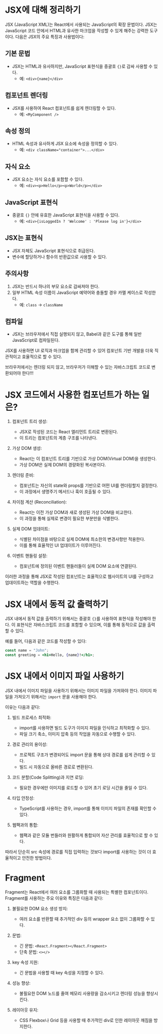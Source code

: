 # JSX에 대해 정리하기

JSX (JavaScript XML)는 React에서 사용되는 JavaScript의 확장 문법이다. JSX는 JavaScript 코드 안에서 HTML과 유사한 마크업을 작성할 수 있게 해주는 강력한 도구이다. 다음은 JSX의 주요 특징과 사용법이다:

## 기본 문법

- JSX는 HTML과 유사하지만, JavaScript 표현식을 중괄호 `{}`로 감싸 사용할 수 있다.
  - 예: `<div>{name}</div>`

## 컴포넌트 렌더링

- JSX를 사용하여 React 컴포넌트를 쉽게 렌더링할 수 있다.
  - 예: `<MyComponent />`

## 속성 정의

- HTML 속성과 유사하게 JSX 요소에 속성을 정의할 수 있다.
  - 예: `<div className="container">...</div>`

## 자식 요소

- JSX 요소는 자식 요소를 포함할 수 있다.
  - 예: `<div><p>Hello</p><p>World</p></div>`

## JavaScript 표현식

- 중괄호 `{}` 안에 유효한 JavaScript 표현식을 사용할 수 있다.
  - 예: `<div>{isLoggedIn ? 'Welcome' : 'Please log in'}</div>`

## JSX는 표현식

- JSX 자체도 JavaScript 표현식으로 취급된다.
- 변수에 할당하거나 함수의 반환값으로 사용할 수 있다.

## 주의사항

1. JSX는 반드시 하나의 부모 요소로 감싸져야 한다.
2. 일부 HTML 속성 이름이 JavaScript 예약어와 충돌할 경우 카멜 케이스로 작성한다.
   - 예: `class` → `className`

## 컴파일

- JSX는 브라우저에서 직접 실행되지 않고, Babel과 같은 도구를 통해 일반 JavaScript로 컴파일된다.

JSX를 사용하면 UI 로직과 마크업을 함께 관리할 수 있어 컴포넌트 기반 개발을 더욱 직관적이고 효율적으로 할 수 있다.

브라우저에서는 렌더링 되지 않고, 브라우저가 이해할 수 있는 자바스크립트 코드로 변환되어야 한다!!!

# JSX 코드에서 사용한 컴포넌트가 하는 일은?

1. 컴포넌트 트리 생성:

   - JSX로 작성된 코드는 React 엘리먼트 트리로 변환된다.
   - 이 트리는 컴포넌트의 계층 구조를 나타낸다.

2. 가상 DOM 생성:

   - React는 이 컴포넌트 트리를 기반으로 가상 DOM(Virtual DOM)을 생성한다.
   - 가상 DOM은 실제 DOM의 경량화된 복사본이다.

3. 렌더링 준비:

   - 컴포넌트는 자신의 state와 props를 기반으로 어떤 UI를 렌더링할지 결정한다.
   - 이 과정에서 생명주기 메서드나 훅이 호출될 수 있다.

4. 차이점 계산 (Reconciliation):

   - React는 이전 가상 DOM과 새로 생성된 가상 DOM을 비교한다.
   - 이 과정을 통해 실제로 변경이 필요한 부분만을 식별한다.

5. 실제 DOM 업데이트:

   - 식별된 차이점을 바탕으로 실제 DOM에 최소한의 변경사항만 적용한다.
   - 이를 통해 효율적인 UI 업데이트가 이루어진다.

6. 이벤트 핸들링 설정:

   - 컴포넌트에 정의된 이벤트 핸들러들이 실제 DOM 요소에 연결된다.

이러한 과정을 통해 JSX로 작성된 컴포넌트는 효율적으로 웹사이트의 UI를 구성하고 업데이트하는 역할을 수행한다.

# JSX 내에서 동적 값 출력하기

JSX 내에서 동적 값을 출력하기 위해서는 중괄호 `{}`를 사용하여 표현식을 작성해야 한다. 이 표현식은 자바스크립트 코드를 포함할 수 있으며, 이를 통해 동적으로 값을 출력할 수 있다.

예를 들어, 다음과 같은 코드를 작성할 수 있다:

```jsx
const name = "John";
const greeting = <h1>Hello, {name}!</h1>;
```

# JSX 내에서 이미지 파일 사용하기

JSX 내에서 이미지 파일을 사용하기 위해서는 이미지 파일을 가져와야 한다. 이미지 파일을 가져오기 위해서는 `import` 문을 사용해야 한다.

이유는 다음과 같다:

1. 빌드 프로세스 최적화:

   - import를 사용하면 빌드 도구가 이미지 파일을 인식하고 최적화할 수 있다.
   - 파일 크기 축소, 이미지 압축 등의 작업을 자동으로 수행할 수 있다.

2. 경로 관리의 용이성:

   - 프로젝트 구조가 변경되어도 import 문을 통해 상대 경로를 쉽게 관리할 수 있다.
   - 빌드 시 자동으로 올바른 경로로 변환된다.

3. 코드 분할(Code Splitting)과 지연 로딩:

   - 필요한 경우에만 이미지를 로드할 수 있어 초기 로딩 시간을 줄일 수 있다.

4. 타입 안정성:

   - TypeScript를 사용하는 경우, import를 통해 이미지 파일의 존재를 확인할 수 있다.

5. 웹팩과의 통합:

   - 웹팩과 같은 모듈 번들러와 원활하게 통합되어 자산 관리를 효율적으로 할 수 있다.

따라서 단순히 src 속성에 경로를 직접 입력하는 것보다 import를 사용하는 것이 더 효율적이고 안전한 방법이다.

# Fragment

Fragment는 React에서 여러 요소를 그룹화할 때 사용되는 특별한 컴포넌트이다. Fragment를 사용하는 주요 이유와 특징은 다음과 같다:

1. 불필요한 DOM 요소 생성 방지:

   - 여러 요소를 반환할 때 추가적인 div 등의 wrapper 요소 없이 그룹화할 수 있다.

2. 문법:

   - 긴 문법: `<React.Fragment></React.Fragment>`
   - 단축 문법: `<></>`

3. key 속성 지원:

   - 긴 문법을 사용할 때 key 속성을 지정할 수 있다.

4. 성능 향상:

   - 불필요한 DOM 노드를 줄여 메모리 사용량을 감소시키고 렌더링 성능을 향상시킨다.

5. 레이아웃 유지:
   - CSS Flexbox나 Grid 등을 사용할 때 추가적인 div로 인한 레이아웃 깨짐을 방지한다.
